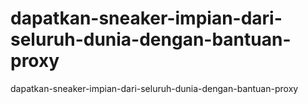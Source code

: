 # dapatkan-sneaker-impian-dari-seluruh-dunia-dengan-bantuan-proxy
dapatkan-sneaker-impian-dari-seluruh-dunia-dengan-bantuan-proxy
